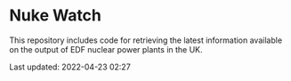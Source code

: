 # Nuke Watch

This repository includes code for retrieving the latest information available on the output of EDF nuclear power plants in the UK.

Last updated: 2022-04-23 02:27